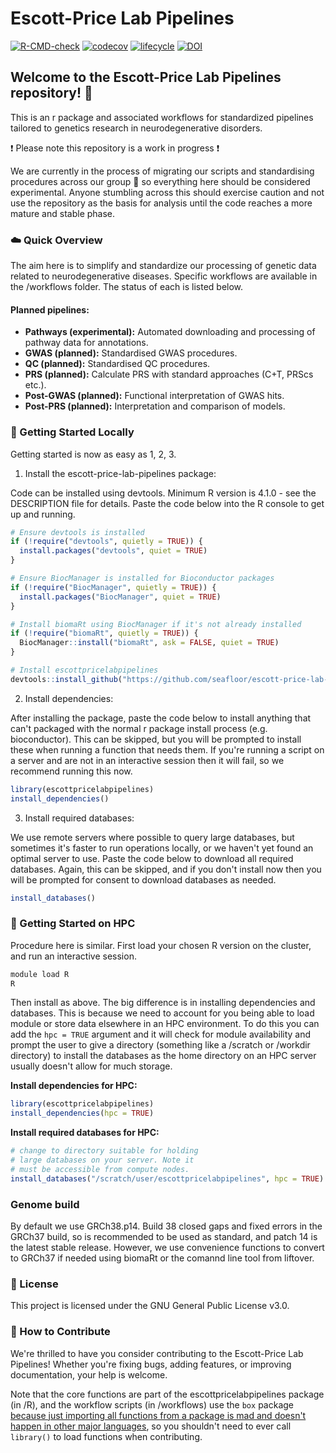 # Escott-Price Lab Pipelines

[![R-CMD-check](https://github.com/seafloor/escott-price-lab-pipelines/actions/workflows/R-CMD-check.yaml/badge.svg)](https://github.com/seafloor/escott-price-lab-pipelines/actions/workflows/R-CMD-check.yaml)
[![codecov](https://codecov.io/gh/seafloor/escott-price-lab-pipelines/graph/badge.svg?token=IE0NJEL213)](https://codecov.io/gh/seafloor/escott-price-lab-pipelines)
[![lifecycle](https://lifecycle.r-lib.org/articles/figures/lifecycle-experimental.svg)](https://lifecycle.r-lib.org/articles/stages.html#experimental)
[![DOI](https://zenodo.org/badge/751484131.svg)](https://doi.org/10.5281/zenodo.13898716)

## Welcome to the Escott-Price Lab Pipelines repository! :wave: 

This is an r package and associated workflows for standardized pipelines tailored to genetics research in neurodegenerative disorders.

:exclamation: Please note this repository is a work in progress :exclamation: 

We are currently in the process of migrating our scripts and standardising procedures across our group :raised_hands: so everything here should be considered experimental. Anyone stumbling across this should exercise caution and not use the repository as the basis for analysis until the code reaches a more mature and stable phase.

### :cloud: Quick Overview

The aim here is to simplify and standardize our processing of genetic data related to neurodegenerative diseases. Specific workflows are available in the /workflows folder. The status of each is listed below.

#### Planned pipelines:

- **Pathways (experimental):**  Automated downloading and processing of pathway data for annotations.
- **GWAS (planned):** Standardised GWAS procedures. 
- **QC (planned):** Standardised QC procedures. 
- **PRS (planned):** Calculate PRS with standard approaches (C+T, PRScs etc.).
- **Post-GWAS (planned):** Functional interpretation of GWAS hits.
- **Post-PRS (planned):** Interpretation and comparison of models.

### :seedling: Getting Started Locally

Getting started is now as easy as 1, 2, 3.

1. Install the escott-price-lab-pipelines package:

Code can be installed using devtools. Minimum R version is 4.1.0 - see the DESCRIPTION file for details. Paste the code below into the R console to get up and running.

```r
# Ensure devtools is installed
if (!require("devtools", quietly = TRUE)) {
  install.packages("devtools", quiet = TRUE)
}

# Ensure BiocManager is installed for Bioconductor packages
if (!require("BiocManager", quietly = TRUE)) {
  install.packages("BiocManager", quiet = TRUE)
}

# Install biomaRt using BiocManager if it's not already installed
if (!require("biomaRt", quietly = TRUE)) {
  BiocManager::install("biomaRt", ask = FALSE, quiet = TRUE)
}

# Install escottpricelabpipelines
devtools::install_github("https://github.com/seafloor/escott-price-lab-pipelines", upgrade = "never", quiet = TRUE)
```

2. Install dependencies:

After installing the package, paste the code below to install anything that can't packaged with the normal r package install process (e.g. bioconductor). This can be skipped, but you will be prompted to install these when running a function that needs them. If you're running a script on a server and are not in an interactive session then it will fail, so we recommend running this now.

```r
library(escottpricelabpipelines)
install_dependencies()
```

3. Install required databases:

We use remote servers where possible to query large databases, but sometimes it's faster to run operations locally, or we haven't yet found an optimal server to use. Paste the code below to download all required databases. Again, this can be skipped, and if you don't install now then you will be prompted for consent to download databases as needed. 

```r
install_databases()
```

### :seedling: Getting Started on HPC

Procedure here is similar. First load your chosen R version on the cluster, and run an interactive session.

```r
module load R
R
```

Then install as above. The big difference is in installing dependencies and databases. This is because we need to account for you being able to load module or store data elsewhere in an HPC environment. To do this you can add the `hpc = TRUE` argument and it will check for module availability and prompt the user to give a directory (something like a /scratch or /workdir directory) to install the databases as the home directory on an HPC server usually doesn't allow for much storage.

**Install dependencies for HPC:**

```r
library(escottpricelabpipelines)
install_dependencies(hpc = TRUE)
```

**Install required databases for HPC:**

```r
# change to directory suitable for holding
# large databases on your server. Note it 
# must be accessible from compute nodes.
install_databases("/scratch/user/escottpricelabpipelines", hpc = TRUE)
```

### Genome build

By default we use GRCh38.p14. Build 38 closed gaps and fixed errors in the GRCh37 build, so is recommended to be used as standard, and patch 14 is the latest stable release. However, we use convenience functions to convert to GRCh37 if needed using biomaRt or the comannd line tool from liftover.

### :page_facing_up: License

This project is licensed under the GNU General Public License v3.0.

### :green_heart: How to Contribute

We're thrilled to have you consider contributing to the Escott-Price Lab Pipelines! Whether you're fixing bugs, adding features, or improving documentation, your help is welcome.

Note that the core functions are part of the escottpricelabpipelines package (in /R), and the workflow scripts (in /workflows) use the `box` package [because just importing all functions from a package is mad and doesn't happen in other major languages](https://github.com/klmr/box?tab=readme-ov-file#why-box), so you shouldn't need to ever call `library()` to load functions when contributing.
